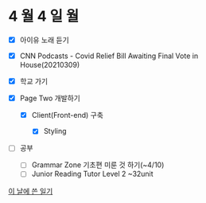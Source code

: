 # 4 월 4 일 월

- [x] 아이유 노래 듣기

- [x] CNN Podcasts - Covid Relief Bill Awaiting Final Vote in House(20210309)

- [x] 학교 가기

- [x] Page Two 개발하기

  - [x] Client(Front-end) 구축

    - [x] Styling

- [ ] 공부

  - [ ] Grammar Zone 기초편 미룬 것 하기(~4/10)
  - [ ] Junior Reading Tutor Level 2 ~32unit

[이 날에 쓴 일기](../../../diary/2022/4/4.md)
